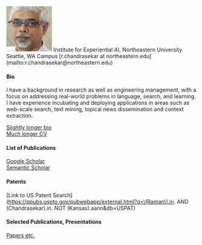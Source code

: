 <img src="/images/RamanChandrasekar.jpg" alt="Chandra" width="120" height="120">     
Institute for Experiential AI, Northeastern University  
Seattle, WA Campus    
[r.chandrasekar at northeastern.edu](mailto:r.chandrasekar@northeastern.edu)  


#### Bio
I have a background in research as well as engineering management, with a focus on addressing real-world problems 
in language, search, and learning. I have experience incubating and 
deploying applications in areas such as web-scale search, text mining, topical news dissemination and context extraction.

[Slightly longer bio](/about/longerBio.md)  
[Much longer CV](/about/RamanChandrasekarCVfeb2024.pdf)  

#### List of Publications
[Google Scholar](https://scholar.google.com/citations?user=zZhCPGkAAAAJ&hl=en)  
[Semantic Scholar](https://www.semanticscholar.org/author/Raman-Chandrasekar/35893789)  

#### Patents
[Link to US Patent Search](https://ppubs.uspto.gov/pubwebapp/external.html?q=\(Raman\).in. AND \(Chandrasekar\).in. NOT \(Kansas\).aann&db=USPAT)  

#### Selected Publications, Presentations
[Papers etc.](/about/README.md)

